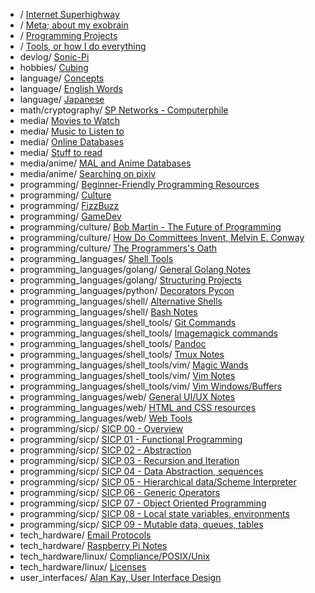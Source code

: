 * / [Internet Superhighway](/superhighway/)
* / [Meta; about my exobrain](/meta/)
* / [Programming Projects](/projects/)
* / [Tools, or how I do everything](/tools/)
* devlog/ [Sonic-Pi](/devlog/sonic_pi/)
* hobbies/ [Cubing](/hobbies/cubing/)
* language/ [Concepts](/language/concepts/)
* language/ [English Words](/language/english_words/)
* language/ [Japanese](/language/japanese/)
* math/cryptography/ [SP Networks - Computerphile](/math/cryptography/sp_networks/)
* media/ [Movies to Watch](/media/to_watch/)
* media/ [Music to Listen to](/media/to_listen_to/)
* media/ [Online Databases](/media/online_databases/)
* media/ [Stuff to read](/media/to_read/)
* media/anime/ [MAL and Anime Databases](/media/anime/databases/)
* media/anime/ [Searching on pixiv](/media/anime/pixiv/)
* programming/ [Beginner-Friendly Programming Resources](/programming/beginners/)
* programming/ [Culture](/programming/culture/)
* programming/ [FizzBuzz](/programming/fizzbuzz/)
* programming/ [GameDev](/programming/gamedev/)
* programming/culture/ [Bob Martin - The Future of Programming](/programming/culture/future_of_programming/)
* programming/culture/ [How Do Committees Invent, Melvin E. Conway](/programming/culture/how_do_committees_invent/)
* programming/culture/ [The Programmers's Oath](/programming/culture/programmers_oath/)
* programming_languages/ [Shell Tools](/programming_languages/shell/)
* programming_languages/golang/ [General Golang Notes](/programming_languages/golang/general/)
* programming_languages/golang/ [Structuring Projects](/programming_languages/golang/package_structure/)
* programming_languages/python/ [Decorators Pycon](/programming_languages/python/decorators/)
* programming_languages/shell/ [Alternative Shells](/programming_languages/shell/alternative_shells/)
* programming_languages/shell/ [Bash Notes](/programming_languages/shell/bash_notes/)
* programming_languages/shell_tools/ [Git Commands](/programming_languages/shell_tools/git/)
* programming_languages/shell_tools/ [Imagemagick commands](/programming_languages/shell_tools/imagemagick/)
* programming_languages/shell_tools/ [Pandoc](/programming_languages/shell_tools/pandoc/)
* programming_languages/shell_tools/ [Tmux Notes](/programming_languages/shell_tools/tmux/)
* programming_languages/shell_tools/vim/ [Magic Wands](/programming_languages/shell_tools/vim/magic_wands/)
* programming_languages/shell_tools/vim/ [Vim Notes](/programming_languages/shell_tools/vim/general_notes/)
* programming_languages/shell_tools/vim/ [Vim Windows/Buffers](/programming_languages/shell_tools/vim/windows/)
* programming_languages/web/ [General UI/UX Notes](/programming_languages/web/ui_ux/)
* programming_languages/web/ [HTML and CSS resources](/programming_languages/web/html_resources/)
* programming_languages/web/ [Web Tools](/programming_languages/web/tools/)
* programming/sicp/ [SICP 00 - Overview](/programming/sicp/00/)
* programming/sicp/ [SICP 01 - Functional Programming](/programming/sicp/01/)
* programming/sicp/ [SICP 02 - Abstraction](/programming/sicp/02/)
* programming/sicp/ [SICP 03 - Recursion and Iteration](/programming/sicp/03/)
* programming/sicp/ [SICP 04 - Data Abstraction, sequences](/programming/sicp/04/)
* programming/sicp/ [SICP 05 - Hierarchical data/Scheme Interpreter](/programming/sicp/05/)
* programming/sicp/ [SICP 06 - Generic Operators](/programming/sicp/06/)
* programming/sicp/ [SICP 07 - Object Oriented Programming](/programming/sicp/07/)
* programming/sicp/ [SICP 08 - Local state variables, environments](/programming/sicp/08/)
* programming/sicp/ [SICP 09 - Mutable data, queues, tables](/programming/sicp/09/)
* tech_hardware/ [Email Protocols](/tech_hardware/email/)
* tech_hardware/ [Raspberry Pi Notes](/tech_hardware/raspi/)
* tech_hardware/linux/ [Compliance/POSIX/Unix](/tech_hardware/linux/compliance_posix/)
* tech_hardware/linux/ [Licenses](/tech_hardware/linux/licenses/)
* user_interfaces/ [Alan Kay, User Interface Design](/user_interfaces/alan_kay_user_interface/)

